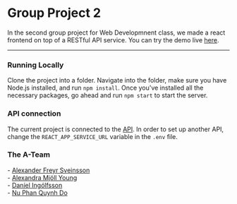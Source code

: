 # Group Project 2

In the second group project for Web Developmnent class, we made a react frontend on top of a RESTful API service. You can try the demo live [here](https://github.com/vefforritun/vef2-2018-h1-synilausn).

***

### Running Locally

Clone the project into a folder. Navigate into the folder, make sure you have Node.js installed, and run `npm install`. Once you've installed all the necessary packages, go ahead and run `npm start` to start the server.

### API connection

The current project is connected to the [API](https://vefforritun2-h1-synilausn.herokuapp.com). In order to set up another API, change the `REACT_APP_SERVICE_URL` variable in the `.env` file.


### The A-Team

\- [Alexander Freyr Sveinsson](https://github.com/mimiqkz/) <br>
\- [Alexandra Mjöll Young](https://github.com/meatyminx) <br>
\- [Daníel Ingólfsson ](https://github.com/mimiqkz/)<br>
\- [Nu Phan Quynh Do](https://github.com/mimiqkz/)<br>
